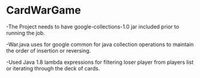 # CardWarGame

-The Project needs to have google-collections-1.0 jar included prior to running the job. 

-War.java uses for google common for java collection operations to maintain the order of insertion or reversing.

-Used Java 1.8 lambda expressions for filtering loser player from players list or iterating through the deck of cards.
